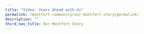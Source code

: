 ```yaml
---
title: "Video: Years Ahead with Us"
permalink: /montfort-community/our-montfort-story/permalink/
description: ""
third_nav_title: Our Montfort Story
---
```

